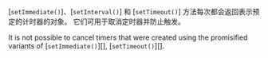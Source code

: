 
[`setImmediate()`]、[`setInterval()`] 和 [`setTimeout()`] 方法每次都会返回表示预定的计时器的对象。
它们可用于取消定时器并防止触发。

It is not possible to cancel timers that were created using the promisified
variants of [`setImmediate()`][], [`setTimeout()`][].

